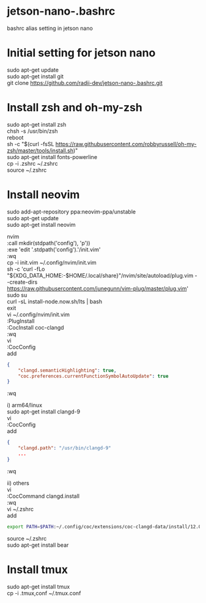 # jetson-nano-.bashrc
bashrc alias setting in jetson nano   

# Initial setting for jetson nano

sudo apt-get update   
sudo apt-get install git   
git clone https://github.com/radii-dev/jetson-nano-.bashrc.git   

# Install zsh and oh-my-zsh
sudo apt-get install zsh   
chsh -s /usr/bin/zsh   
reboot   
sh -c "$(curl -fsSL https://raw.githubusercontent.com/robbyrussell/oh-my-zsh/master/tools/install.sh)"   
sudo apt-get install fonts-powerline   
cp -i .zshrc ~/.zshrc   
source ~/.zshrc   

# Install neovim
sudo add-apt-repository ppa:neovim-ppa/unstable   
sudo apt-get update   
sudo apt-get install neovim   
   
nvim   
:call mkdir(stdpath('config'), 'p'))   
:exe 'edit '.stdpath('config').'/init.vim'   
:wq   
cp -i init.vim ~/.config/nvim/init.vim   
sh -c 'curl -fLo "${XDG_DATA_HOME:-$HOME/.local/share}"/nvim/site/autoload/plug.vim --create-dirs \
       https://raw.githubusercontent.com/junegunn/vim-plug/master/plug.vim'   
sudo su   
curl -sL install-node.now.sh/lts | bash   
exit   
vi ~/.config/nvim/init.vim   
:PlugInstall   
:CocInstall coc-clangd   
:wq   
vi   
:CocConfig   
add
```json
{
    "clangd.semanticHighlighting": true,
    "coc.preferences.currentFunctionSymbolAutoUpdate": true
}
```
:wq


i) arm64/linux   
sudo apt-get install clangd-9   
vi   
:CocConfig   
add
```json
{
    "clangd.path": "/usr/bin/clangd-9"
    ...
}
```
:wq   

ii) others   
vi   
:CocCommand clangd.install   
:wq   
vi ~/.zshrc   
add
```bash
export PATH=$PATH:~/.config/coc/extensions/coc-clangd-data/install/12.0.1/clangd_12.0.1/bin
```
source ~/.zshrc   
sudo apt-get install bear   

# Install tmux
sudo apt-get install tmux   
cp -i .tmux,conf ~/.tmux.conf   
